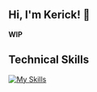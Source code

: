 ## Hi, I'm Kerick! 👋

<!-- ![Kerick Howlett's Stats](https://github-readme-stats.vercel.app/api?username=KerickHowlett&theme=vue-dark&show_icons=true&hide_border=true&count_private=true) -->

**WIP**

## Technical Skills

[![My Skills](https://skillicons.dev/icons?i=angular,apollo,apple,astro,aws,babel,bash,bitbucket,bootstrap,bun,cs,codepen,css,cypress,dart,debian,deno,django,dotnet,eclipse,dynamodb,express,figma,firebase,flask,flutter,gcp,git,github,githubactions,gherkin,go,gradle,grafana,graphql,gulp,html,java,js,jenkins,jest,jquery,kafka,kali,laravel,linux,md,materialui,maven,mint,mongodb,mysql,nestjs,nix,nodejs,notion,npm,obsidian,php,pnpm,postgres,postman,powershell,prisma,prometheus,py,r,raspberrypi,react,reactivex,redis,redux,regex,ruby,rust,spring,sqlite,sequelize,tailwind,ts,ubuntu,vite,vitest,vscode,webpack,yarn&perline=10)](https://skillicons.dev)

<!--
**KerickHowlett/KerickHowlett** is a ✨ _special_ ✨ repository because its `README.md` (this file) appears on your GitHub profile.

Here are some ideas to get you started:

- 🔭 I’m currently working on ...
- 🌱 I’m currently learning ...
- 👯 I’m looking to collaborate on ...
- 🤔 I’m looking for help with ...
- 💬 Ask me about ...
- 📫 How to reach me: ...
- 😄 Pronouns: ...
- ⚡ Fun fact: ...
-->
